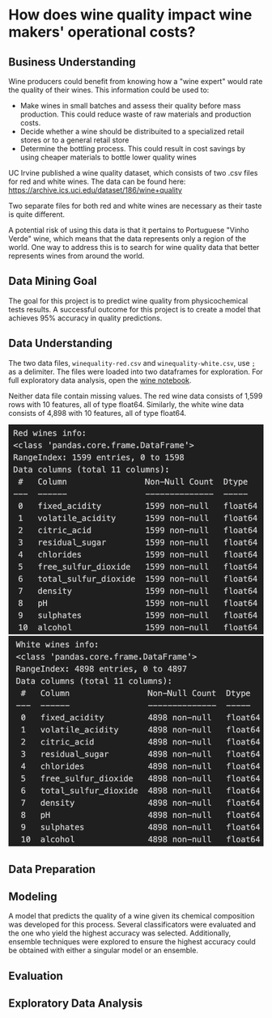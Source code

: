 # How does wine quality impact wine makers' operational costs?

## Business Understanding
Wine producers could benefit from knowing how a "wine expert" would rate the quality of their wines. This information could be used to:
- Make wines in small batches and assess their quality before mass production. This could reduce waste of raw materials and production costs.
- Decide whether a wine should be distribuited to a specialized retail stores or to a general retail store
- Determine the bottling process. This could result in cost savings by using cheaper materials to bottle lower quality wines

UC Irvine published a wine quality dataset, which consists of two .csv files for red and white wines. The data can be found here: https://archive.ics.uci.edu/dataset/186/wine+quality

Two separate files for both red and white wines are necessary as their taste is quite different.

A potential risk of using this data is that it pertains to Portuguese "Vinho Verde" wine, which means that the data represents only a region of the world. One way to address this is to search for wine quality data that better represents wines from around the world.

## Data Mining Goal
The goal for this project is to predict wine quality from physicochemical tests results. A successful outcome for this project is to create a model that achieves 95% accuracy in quality predictions.

## Data Understanding
The two data files, `winequality-red.csv` and `winequality-white.csv`, use `;` as a delimiter. The files were loaded into two dataframes for exploration. For full exploratory data analysis, open the [wine notebook](wine.ipynb).

Neither data file contain missing values. The red wine data consists of 1,599 rows with 10 features, all of type float64. Similarly, the white wine data consists of 4,898 with 10 features, all of type float64.

![alt text](images/red_wine_info.png)
![alt text](images/white_wine_info.png)


## Data Preparation

## Modeling
A model that predicts the quality of a wine given its chemical composition was developed for this process. Several classificators were evaluated and the one who yield the highest accuracy was selected. Additionally, ensemble techniques were explored to ensure the highest accuracy could be obtained with either a singular model or an ensemble.

## Evaluation

## Exploratory Data Analysis